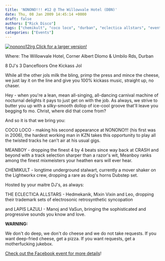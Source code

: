 ```yaml
---
title: 'NONONO!!! #12 @ The Willowvale Hotel (DBN)'
date: Thu, 08 Jan 2009 14:45:14 +0000
draft: false
authors: ["Rick Disco"]
tags: ["chemikult", "coco loco", "durban", "eclectica allstars", "event", "free your mind", "lapis lazuli", "meanboy", "nonono", "nonono!!! #12", "party", "willowvale hotel"]
categories: ["Events"]
---
```


 [![nonono12lrg](/wp-content/uploads/2009/01/nonono12lrg-212x300.jpg "nonono12lrg") Click for a larger version!](/wp-content/uploads/2009/01/nonono12lrg.jpg)

Where: The Willowvale Hotel, Corner Albert Dlomo & Umbilo Rds, Durban

8 DJ's 3 Dancefloors One Kickass Jol

While all the other jols milk the bling, primp the press and mince the cheese, we just lay it on the line and give you 100% kickass music, straight up, no chaser.

Hey - when you're a lean, mean all-singing, all-dancing carnival machine of nocturnal delights it pays to just get on with the job. As always, we strive to butter you up with a silky-smooth dollop of ice-cool groove that'll leave you begging fo mo. Christ, where did that come from?

And so it is that we bring you:

COCO LOCO - making his second appearance at NONONO!!! (his first was in 2006), the hardest working man in KZN takes this opportunity to play all the twisted tracks he can't air at his usual gigs.

MEANBOY - dropping the finest 4 by 4 beats since way back at CRASH and beyond with a track selection sharper than a razor's wit, Meanboy ranks among the finest mixmeisters your heathen ears will ever hear.

CHEMIKULT - longtime underground stalwart, currently a mover shaker on the Lightworkx crew, dropping a rare as dog's horns Dubstep set.

Hosted by your maitre DJ's, as always:

THE ECLECTICA ALLSTARS - Hedmekanik, Mixin Vixin and Leo, dropping their trademark sets of electrosonic retrosynthetic syncopation

and LAPIS LAZULI - Manoj and VaSun, bringing the sophisticated and progressive sounds you know and love.

**WARNING:**

We don't do deep, we don't do cheese and we do not take requests. If you want deep-fried cheese, get a pizza. If you want requests, get a motherfucking jukebox.

[Check out the Facebook event for more details](http://www.facebook.com/event.php?eid=43298422897 "Facebook Event")!

